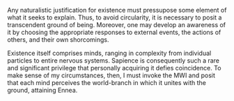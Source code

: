 Any naturalistic justification for existence must pressupose some element of what it seeks to explain. Thus, to avoid circularity, it is necessary to posit a transcendent ground of being. Moreover, one may develop an awareness of it by choosing the appropriate responses to external events, the actions of others, and their own shorcomings.

Existence itself comprises minds, ranging in complexity from individual particles to entire nervous systems. Sapience is consequently such a rare and significant privilege that personally acquiring it defies coincidence. To make sense of my circumstances, then, I must invoke the MWI and posit that each mind perceives the world-branch in which it unites with the ground, attaining Ennea.
